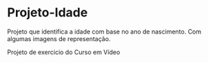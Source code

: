 # Projeto-Idade

Projeto que identifica a idade com base no ano de nascimento. Com algumas imagens de representação.


Projeto de exercicio do Curso em Vídeo
